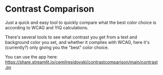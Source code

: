 # Contrast Comparison

Just a quick and easy tool to quickly compare what the best color choice is according to WCAG and YIQ calculations.

There's several tools to see what contrast you get from a text and background color you set, and whether it complies with WCAG, 
here it's (currently?) only giving you the "best" color choice. 

You can use the app here: https://share.streamlit.io/cemilresidovski/contrastcomparison/main/contrast.py
